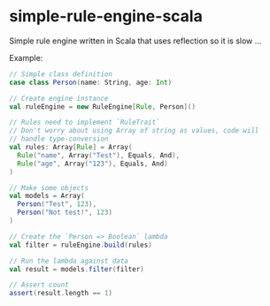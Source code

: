 # simple-rule-engine-scala

Simple rule engine written in Scala that uses reflection so it is slow ... 

Example:

```scala
// Simple class definition
case class Person(name: String, age: Int)

// Create engine instance
val ruleEngine = new RuleEngine[Rule, Person]()

// Rules need to implement `RuleTrait`
// Don't worry about using Array of string as values, code will
// handle type-conversion
val rules: Array[Rule] = Array(
  Rule("name", Array("Test"), Equals, And),
  Rule("age", Array("123"), Equals, And)
)

// Make some objects
val models = Array(
  Person("Test", 123),
  Person("Not test!", 123)
)

// Create the `Person => Boolean` lambda
val filter = ruleEngine.build(rules)

// Run the lambda against data
val result = models.filter(filter)

// Assert count
assert(result.length == 1)
```
